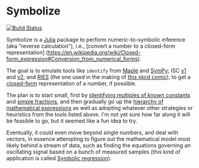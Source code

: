 # Symbolize

[![Build Status](https://travis-ci.org/waldyrious/Symbolize.jl.svg?branch=master)](https://travis-ci.org/waldyrious/Symbolize.jl)

Symbolize is a [Julia](http://julialang.org) package to perform numeric-to-symbolic inference
(aka "reverse calculation"), i.e., [convert a number to a closed-form representation]
(https://en.wikipedia.org/wiki/Closed-form_expression#Conversion_from_numerical_forms).


The goal is to emulate tools like `identify` from
[Maple](http://www.maplesoft.com/support/help/Maple/view.aspx?path=identify) and
[SymPy](http://docs.sympy.org/latest/modules/mpmath/identification.html#mpmath.identify);
ISC [v1](http://oldweb.cecm.sfu.ca/projects/ISC/ISCmain.html) and [v2](http://isc.carma.newcastle.edu.au/);
and [RIES](http://mrob.com/pub/ries/index.html) (the one used in the making of [this xkcd comic](http://xkcd.com/1047/)), to get a [closed-form](https://en.wikipedia.org/wiki/Closed-form_expression) representation of a number, if possible.

The plan is to start small, first by
[identifying multiples of known constants](https://github.com/sunetos/TextPlots.jl/blob/0e8be9d/src/plot.jl#L14)
and [simple fractions](http://docs.julialang.org/en/latest/stdlib/base/#Base.rationalize),
and then gradually go up the [hierarchy of mathematical expressions](https://en.wikipedia.org/wiki/Template:Mathematical_expressions)
as well as adopting whatever other strategies or heuristics from the tools listed above.
I'm not yet sure how far along it will be feasible to go,
but it seemed like a fun idea to try.

Eventually, it could even move beyond single numbers, and deal with vectors,
in essence attempting to figure out the mathematical model most likely behind a stream of data,
such as finding the equations governing an oscillating signal based on a bunch of measured samples
(this kind of application is called [Symbolic regression](https://en.wikipedia.org/wiki/Symbolic_regression)).
